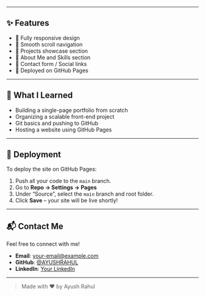 
---

## ✨ Features

- 🔹 Fully responsive design
- 🔹 Smooth scroll navigation
- 🔹 Projects showcase section
- 🔹 About Me and Skills section
- 🔹 Contact form / Social links
- 🔹 Deployed on GitHub Pages

---

## 🧠 What I Learned

- Building a single-page portfolio from scratch
- Organizing a scalable front-end project
- Git basics and pushing to GitHub
- Hosting a website using GitHub Pages

---

## 🚀 Deployment

To deploy the site on GitHub Pages:

1. Push all your code to the `main` branch.
2. Go to **Repo → Settings → Pages**
3. Under “Source”, select the `main` branch and root folder.
4. Click **Save** – your site will be live shortly!

---

## 📬 Contact Me

Feel free to connect with me!

- **Email**: your-email@example.com  
- **GitHub**: [@AYUSHRAHUL](https://github.com/AYUSHRAHUL)  
- **LinkedIn**: [Your LinkedIn](https://linkedin.com/in/your-profile)

---

> Made with ❤️ by Ayush Rahul
